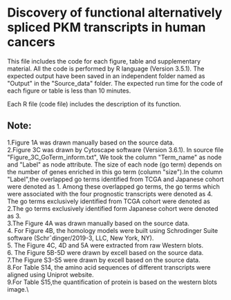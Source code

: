 # Discovery of functional alternatively spliced PKM transcripts in human cancers

This file includes the code for each figure, table and supplementary material. All the code is performed by R language (Version 3.5.1). The expected output have been saved in an independent folder named as "Output" in the "Source_data" folder.
The expected run time for the code of each figure or table is less than 10 minutes.

Each R file (code file) includes the description of its function.

## Note:
1.Figure 1A was drawn manually based on the source data.\
2.Figure 3C was drawn by Cytoscape software (Version 3.6.1). In source file "Figure_3C_GoTerm_inform.txt", We took the column "Term_name" as node and "Label" as node attribute. The size of each node (go term) depends on the number of genes enriched in this go term (column "size").In the column "Label",the overlapped go terms identified from TCGA and Japanese cohort were denoted as 1. Among these overlapped go terms, the go terms which were associated with the four prognostic transcripts were denoted as 4. The go terms exclusively identified from TCGA cohort were denoted as 2.The go terms exclusively identified form Japanese cohort were denoted as 3.\
3.The Figure 4A was drawn manually based on the source data.\
4. For Figure 4B, the homology models were built using Schrodinger Suite software (Schrˆdinger/2019-3, LLC, New York, NY). \
5. The Figure 4C, 4D and 5A were extracted from raw Western blots.\
6. The Figure 5B-5D were drawn by excell based on the source data.\
7.The Figure S3-S5 were drawn by excell based on the source data.\
8.For Table S14, the amino acid sequences of different transcripts were aligned using Uniprot website.\
9.For Table S15,the quantification of protein is based on the western blots image.\



